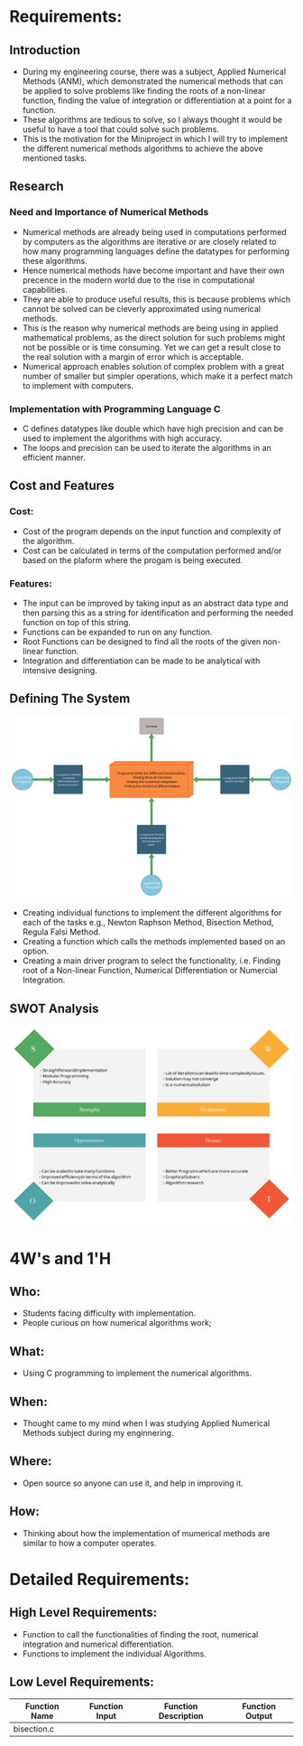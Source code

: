 # Requirements: 

## Introduction

 * During my engineering course, there was a subject, Applied Numerical Methods (ANM), which demonstrated the numerical methods that can be applied to solve problems like finding the roots of a non-linear function, finding the value of integration or differentiation at a point for a function.
 * These algorithms are tedious to solve, so I always thought it would be useful to have a tool that could solve such problems.
 * This is the motivation for the Miniproject in which I will try to implement the different numerical methods algorithms to achieve the above mentioned tasks.

 ## Research

 ### Need and Importance of Numerical Methods

  * Numerical methods are already being used in computations performed by computers as the algorithms are iterative or are closely related to how many programming languages define the datatypes for performing these algorithms.
  * Hence numerical methods have become important and have their own precence in the modern world due to the rise in computational capabilities.
  * They are able to produce useful results, this is because problems which cannot be solved can be cleverly approximated using numerical methods.
  * This is the reason why numerical methods are being using in applied mathematical problems, as the direct solution for such problems might not be possible or is time consuming. Yet we can get a result close to the real solution with a margin of error which is acceptable.
  * Numerical approach enables solution of complex problem with a great number of smaller but simpler operations, which make it a perfect match to implement with computers.

### Implementation with Programming Language C

  * C defines datatypes like double which have high precision and can be used to implement the algorithms with high accuracy. 
  * The loops and precision can be used to iterate the algorithms in an efficient manner. 
  

  ## Cost and Features

  ### Cost:
   * Cost of the program depends on the input function and complexity of the algorithm. 
   * Cost can be calculated in terms of the computation performed and/or based on the plaform where the progam is being executed. 

  ### Features:
   * The input can be improved by taking input as an abstract data type and then parsing this as a string for identification and performing the needed function on top of this string.
   * Functions can be expanded to run on any function.
   * Root Functions can be designed to find all the roots of the given non-linear function.
   * Integration and differentiation can be made to be analytical with intensive designing.


## Defining The System
  ![Basic System Overview](https://github.com/Gobikumaar-Sivagnanam/Miniproject_C/blob/main/1_Requirements/System%20Design.png)
  * Creating individual functions to implement the different algorithms for each of the tasks e.g., Newton Raphson Method, Bisection Method, Regula Falsi Method.
  * Creating a function which calls the methods implemented based on an option.
  * Creating a main driver program to select the functionality, i.e. Finding root of a Non-linear Function, Numerical Differentiation or Numercial Integration.
  
## SWOT Analysis
![SWOT Analysis](https://github.com/Gobikumaar-Sivagnanam/Miniproject_C/blob/main/1_Requirements/SWOT%20Analysis.png)

# 4W&#39;s and 1&#39;H

## Who:
 * Students facing difficulty with implementation.
 * People curious on how numerical algorithms work;

## What:
 * Using C programming to implement the numerical algorithms.

## When:
 * Thought came to my mind when I was studying Applied Numerical Methods subject during my enginnering.

## Where:
 * Open source so anyone can use it, and help in improving it.

## How:
 * Thinking about how the implementation of mumerical methods are similar to how a computer operates.

 # Detailed Requirements:

 ## High Level Requirements:
 * Function to call the functionalities of finding the root, numerical integration and numerical differentiation.
 * Functions to implement the individual Algorithms.

 ## Low Level Requirements:

| Function Name | Function Input | Function Description | Function Output |
|---------------|----------------------|-----------------|---|
| bisection.c | 